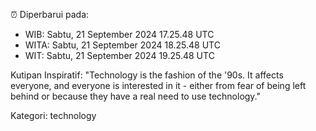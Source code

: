 ⏰ Diperbarui pada:
- WIB: Sabtu, 21 September 2024 17.25.48 UTC
- WITA: Sabtu, 21 September 2024 18.25.48 UTC
- WIT: Sabtu, 21 September 2024 19.25.48 UTC

Kutipan Inspiratif:
"Technology is the fashion of the '90s. It affects everyone, and everyone is interested in it - either from fear of being left behind or because they have a real need to use technology."


Kategori: technology

